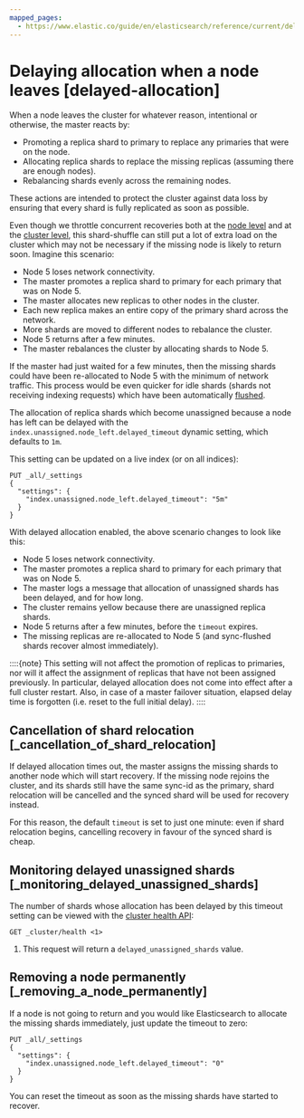 ```yaml
---
mapped_pages:
  - https://www.elastic.co/guide/en/elasticsearch/reference/current/delayed-allocation.html
---
```


# Delaying allocation when a node leaves [delayed-allocation]

When a node leaves the cluster for whatever reason, intentional or otherwise, the master reacts by:

* Promoting a replica shard to primary to replace any primaries that were on the node.
* Allocating replica shards to replace the missing replicas (assuming there are enough nodes).
* Rebalancing shards evenly across the remaining nodes.

These actions are intended to protect the cluster against data loss by ensuring that every shard is fully replicated as soon as possible.

Even though we throttle concurrent recoveries both at the [node level](elasticsearch://reference/elasticsearch/configuration-reference/index-recovery-settings.md) and at the [cluster level](elasticsearch://reference/elasticsearch/configuration-reference/cluster-level-shard-allocation-routing-settings.md#cluster-shard-allocation-settings), this shard-shuffle can still put a lot of extra load on the cluster which may not be necessary if the missing node is likely to return soon. Imagine this scenario:

* Node 5 loses network connectivity.
* The master promotes a replica shard to primary for each primary that was on Node 5.
* The master allocates new replicas to other nodes in the cluster.
* Each new replica makes an entire copy of the primary shard across the network.
* More shards are moved to different nodes to rebalance the cluster.
* Node 5 returns after a few minutes.
* The master rebalances the cluster by allocating shards to Node 5.

If the master had just waited for a few minutes, then the missing shards could have been re-allocated to Node 5 with the minimum of network traffic. This process would be even quicker for idle shards (shards not receiving indexing requests) which have been automatically [flushed](https://www.elastic.co/docs/api/doc/elasticsearch/operation/operation-indices-flush).

The allocation of replica shards which become unassigned because a node has left can be delayed with the `index.unassigned.node_left.delayed_timeout` dynamic setting, which defaults to `1m`.

This setting can be updated on a live index (or on all indices):

```console
PUT _all/_settings
{
  "settings": {
    "index.unassigned.node_left.delayed_timeout": "5m"
  }
}
```

With delayed allocation enabled, the above scenario changes to look like this:

* Node 5 loses network connectivity.
* The master promotes a replica shard to primary for each primary that was on Node 5.
* The master logs a message that allocation of unassigned shards has been delayed, and for how long.
* The cluster remains yellow because there are unassigned replica shards.
* Node 5 returns after a few minutes, before the `timeout` expires.
* The missing replicas are re-allocated to Node 5 (and sync-flushed shards recover almost immediately).

::::{note}
This setting will not affect the promotion of replicas to primaries, nor will it affect the assignment of replicas that have not been assigned previously. In particular, delayed allocation does not come into effect after a full cluster restart. Also, in case of a master failover situation, elapsed delay time is forgotten (i.e. reset to the full initial delay).
::::

## Cancellation of shard relocation [_cancellation_of_shard_relocation]

If delayed allocation times out, the master assigns the missing shards to another node which will start recovery. If the missing node rejoins the cluster, and its shards still have the same sync-id as the primary, shard relocation will be cancelled and the synced shard will be used for recovery instead.

For this reason, the default `timeout` is set to just one minute: even if shard relocation begins, cancelling recovery in favour of the synced shard is cheap.

## Monitoring delayed unassigned shards [_monitoring_delayed_unassigned_shards]

The number of shards whose allocation has been delayed by this timeout setting can be viewed with the [cluster health API](https://www.elastic.co/docs/api/doc/elasticsearch/operation/operation-cluster-health):

```console
GET _cluster/health <1>
```

1. This request will return a `delayed_unassigned_shards` value.

## Removing a node permanently [_removing_a_node_permanently]

If a node is not going to return and you would like Elasticsearch to allocate the missing shards immediately, just update the timeout to zero:

```console
PUT _all/_settings
{
  "settings": {
    "index.unassigned.node_left.delayed_timeout": "0"
  }
}
```

You can reset the timeout as soon as the missing shards have started to recover.